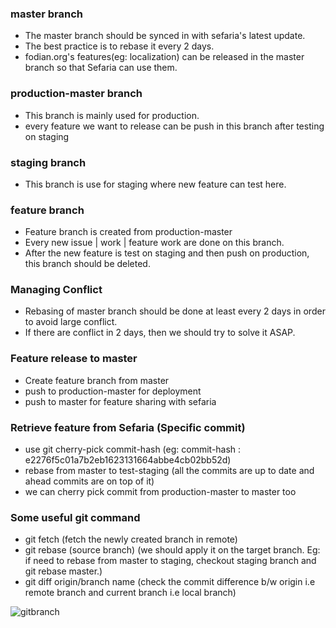 ### master branch

- The master branch should be synced in with sefaria's latest update. 
- The best practice is to rebase it every 2 days.
- fodian.org's features(eg: localization) can be released in the master branch so that Sefaria can use them.


### production-master branch

- This branch is mainly used for production.
- every feature we want to release can be push in this branch after testing on staging


### staging branch

- This branch is use for staging where new feature can test here.


### feature branch

- Feature branch is created from production-master
- Every new issue | work | feature work are done on this branch.
- After the new feature is test on staging and then push on production, this branch should be deleted.


### Managing Conflict

- Rebasing of master branch should be done at least every 2 days in order to avoid large conflict.
- If there are conflict in 2 days, then we should try to solve it ASAP.

### Feature release to master

- Create feature branch from master
- push to production-master for deployment
- push to master for feature sharing with sefaria

### Retrieve feature from Sefaria (Specific commit)

- use git cherry-pick commit-hash (eg: commit-hash : e2276f5c01a7b2eb1623131664abbe4cb02bb52d)
- rebase from master to test-staging (all the commits are up to date and ahead commits are on top of it)
- we can cherry pick commit from production-master to master too

### Some useful git command

- git fetch (fetch the newly created branch in remote)
- git rebase (source branch) (we should apply it on the target branch. Eg: if need to rebase from master to staging, checkout staging branch and git rebase master.)
- git diff origin/branch name (check the commit difference b/w origin i.e remote branch and current branch i.e local branch)

![gitbranch](https://github.com/OpenPecha/fodian.org/assets/102473656/a09d90cb-5161-4fd1-97e6-4cc990fe240c)
